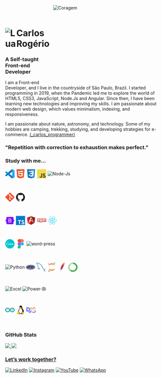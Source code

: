 <img align="right" padding="20px" alt="Coragem" height="250" width="350" border-radios="30" src="https://gifs.eco.br/wp-content/uploads/2022/11/gifs-de-programador-29.gif">

<h1>
   <br> <a href="https://github.com/0pripyat92/0pripyat92">
     <img align="left" alt="Lua" width="36px" src="https://i.pinimg.com/originals/44/a7/10/44a710f29062f87045990c6b30675f54.png"></a>
    <span>Carlos Rogério</span>
</h1>
<h3>A Self-taught Front-end Developer</h3>
<p align="justfy">I am a Front-end Developer, and I live in the countryside of São Paulo, Brazil. I started programming in 2019, when the Pandemic led me to explore the world of HTML5, CSS3, JavaScript, Node.Js and Angular. Since then, I have been learning new technologies and improving my skills. I am passionate about modern web design, which values minimalism, indexing, and responsiveness.
<br>
<p align="justfy">I am passionate about nature, astronomy, and technology. Some of my hobbies are camping, trekking, studying, and developing strategies for e-commerce.
   <a href="https://www.instagram.com/00crj_/">(_carlos_programmer)</a></p>

<h3 align="left">"Repetition with correction to exhaustion makes perfect."</h3></p>

<h3 align="left">Study with me...</h3>
<div align="left">
<p><a hfer="#"><img align="center" alt="Carlos-VS-Code" height="30" width="30"src="https://github.com/devicons/devicon/blob/master/icons/vscode/vscode-original.svg"></a>       
<a hfer="https://github.com/0pripyat92/Aula-Html-css-Guanabara"><img align="center" alt="html5" height="30" width="30"src="https://github.com/devicons/devicon/blob/master/icons/html5/html5-original.svg"></a>
<a hfer="https://github.com/0pripyat92/Aula-Html-css-Guanabara"><img align="center" alt="CSS3" height="30" width="30"  src="https://raw.githubusercontent.com/devicons/devicon/master/icons/css3/css3-original.svg"></a>
<a hfer="https://github.com/0pripyat92/Javascript-curso-Gustavo-Guanabara"><img align="center" alt="Javascript" height="30" width="30" src="https://raw.githubusercontent.com/devicons/devicon/master/icons/javascript/javascript-original.svg"></a>
<a hfer="#"><img align="center" alt="Node-Js" height="30" width="30" src="https://pluspng.com/img-png/nodejs-png--400.png"></a>
</p><br>
<p><a hfer="#"><img align="center" alt="git"   height="30" width="30" src="https://github.com/devicons/devicon/blob/master/icons/git/git-original.svg"></a>
<a hfer="#"><img align="center" alt="github"   height="30" width="30" src="https://github.com/devicons/devicon/blob/master/icons/github/github-original.svg"></a>
<p/><br>
<p><a hfer="https://github.com/0pripyat92/Aula-de-Bootstrap-Ricardo-Maroquio"><img align="center" alt="bootstrap" height="30" width="30" src="https://github.com/devicons/devicon/blob/master/icons/bootstrap/bootstrap-original.svg"></a>
<a hfer="#"><img align="center" alt="tapyscript" height="30" width="30" src="https://github.com/devicons/devicon/blob/master/icons/typescript/typescript-original.svg"></a>
<a hfer="#"><img align="center" alt="angularjs" height="30" width="30" src="https://github.com/devicons/devicon/blob/master/icons/angularjs/angularjs-original.svg"></a>
<a hfer="#"><img align="center" alt="npm" height="30" width="30" src="https://github.com/devicons/devicon/blob/master/icons/npm/npm-original-wordmark.svg"></a>
<a hfer="#"><img align="center" alt="React" height="30" width="30" src="https://raw.githubusercontent.com/devicons/devicon/master/icons/react/react-original.svg"></a>
</p><br>
<p><a hfer="#"><img align="center" alt="canva" height="30" width="30" src="https://github.com/devicons/devicon/blob/master/icons/canva/canva-original.svg"></a>
<a hfer="#"><img align="center" alt="figma" height="30" width="30" src="https://github.com/devicons/devicon/blob/master/icons/figma/figma-original.svg"></a>
<a hfer="#"><img align="center" alt="word-press" height="30" width="30" src="https://www.tampapcwebdesign.com/wp-content/uploads/2015/07/wordpress-icon.png"></a>
</p><br>
<p><a hfer="https://github.com/0pripyat92/Aulas-Python-Ricardo-Maroquio"><img align="center" alt="Python" height="30" width="30" src="https://cdn4.iconfinder.com/data/icons/logos-and-brands/512/267_Python_logo-512.png"></a>
<a hfer="#"><img align="center" alt="Php" height="30" width="30" src="https://github.com/devicons/devicon/blob/master/icons/php/php-original.svg"></a>
<a hfer="https://github.com/0pripyat92/Aula--de-mysql-diadiadosuporteti"><img align="center" alt="mysql" height="30" width="30" src="https://github.com/devicons/devicon/blob/master/icons/mysql/mysql-original.svg"></a>
<a hfer="#"><img align="center" alt="Jupyter" height="30" width="30" src="https://github.com/devicons/devicon/blob/master/icons/jupyter/jupyter-original.svg"></a>
<a hfer="#"><img align="center" alt="apache" height="30" width="30" src="https://github.com/devicons/devicon/blob/master/icons/apache/apache-original.svg"></a>
<a hfer="#"><img align="center" alt="anaconda" height="30" width="30" src="https://github.com/devicons/devicon/blob/master/icons/anaconda/anaconda-original.svg"></a>
</p><br>
<p><a hfer="#"><img align="center" alt="Excel"   height="30" width="30" src="https://www.kaptiva.ca/wp-content/uploads/2019/06/formation-excel.png"></a>
<a hfer="#"><img align="center" alt="Power-Bi" height="30" width="30" src="https://www.tekenable.ie/wp-content/uploads/2019/09/PowerBI-Icon-Transparent.png"></a>
</p><br>
<p><a hfer="#"><img align="center" alt="arduino" height="30" width="30" src="https://github.com/devicons/devicon/blob/master/icons/arduino/arduino-original.svg"></a>
<a hfer="https://github.com/0pripyat92/Aula-de-Pentest"><img align="center" alt="linux" height="30" width="30" src="https://github.com/devicons/devicon/blob/master/icons/linux/linux-original.svg"></a>
<a hfer="#"><img align="center" alt="discordjs" height="30" width="30" src="https://github.com/devicons/devicon/blob/master/icons/discordjs/discordjs-original.svg"></a>
</p></div>
 <br>

  <h3 align="left">GitHub Stats</h3>

<div>
  <a href="https://github.com/0pripyat92">
  <img height="150cm" src="https://github-readme-stats.vercel.app/api?username=0pripyat92&show_icons=true&theme=dracula&include_all_commits=true&count_private-truelayout=compact&langs_count=16&theme=light"/>
   <img height="150cm" src="https://github-readme-stats.vercel.app/api/top-langs/?username=0pripyat92&layout=compact&langs_count=16&theme=light"/>
</div>
<h3 align="left">Let’s work together?</h3> 

[![LinkedIn](https://img.shields.io/badge/-0pripyat-000?style=for-the-badge&logo=linkedin&logoColor=62b1d4&color:FFF)](https://www.linkedin.com/in/0pripyat/)
[![Instagram](https://img.shields.io/badge/-0pripyat-000?style=for-the-badge&logo=instagram&logoColor=62b1d4&color:FFF)](https://www.instagram.com/0pripyat/) 
[![YouTube](https://img.shields.io/badge/-0_pripyat-000?style=for-the-badge&logo=x&logoColor=62b1d4&color:FFF)](https://twitter.com/0_pripyat) 
[![WhatsApp](https://img.shields.io/badge/-+5511991033223-000?style=for-the-badge&logo=whatsapp&logoColor=62b1d4&color:FFF)](https://api.whatsapp.com/send?phone=5511991033223)
